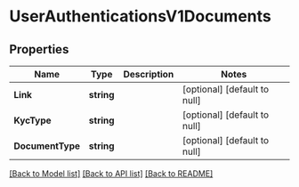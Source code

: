 # UserAuthenticationsV1Documents

## Properties
Name | Type | Description | Notes
------------ | ------------- | ------------- | -------------
**Link** | **string** |  | [optional] [default to null]
**KycType** | **string** |  | [optional] [default to null]
**DocumentType** | **string** |  | [optional] [default to null]

[[Back to Model list]](../README.md#documentation-for-models) [[Back to API list]](../README.md#documentation-for-api-endpoints) [[Back to README]](../README.md)

